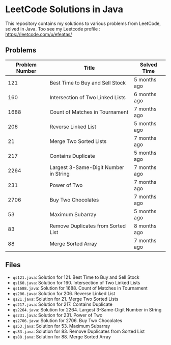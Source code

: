 # LeetCode Solutions in Java

This repository contains my solutions to various problems from LeetCode, solved in Java.
Too see my Leetcode profile : https://leetcode.com/u/efeatas/
## Problems

| Problem Number | Title                                     | Solved Time     |
|----------------|-------------------------------------------|-----------------|
| 121            | Best Time to Buy and Sell Stock           | 5 months ago    |
| 160            | Intersection of Two Linked Lists          | 6 months ago    |
| 1688           | Count of Matches in Tournament            | 7 months ago    |
| 206            | Reverse Linked List                       | 5 months ago    |
| 21             | Merge Two Sorted Lists                    | 7 months ago    |
| 217            | Contains Duplicate                        | 5 months ago    |
| 2264           | Largest 3-Same-Digit Number in String     | 7 months ago    |
| 231            | Power of Two                              | 7 months ago    |
| 2706           | Buy Two Chocolates                        | 7 months ago    |
| 53             | Maximum Subarray                          | 5 months ago    |
| 83             | Remove Duplicates from Sorted List        | 8 months ago    |
| 88             | Merge Sorted Array                        | 7 months ago    |

## Files

- `qs121.java`: Solution for 121. Best Time to Buy and Sell Stock
- `qs160.java`: Solution for 160. Intersection of Two Linked Lists
- `qs1688.java`: Solution for 1688. Count of Matches in Tournament
- `qs206.java`: Solution for 206. Reverse Linked List
- `qs21.java`: Solution for 21. Merge Two Sorted Lists
- `qs217.java`: Solution for 217. Contains Duplicate
- `qs2264.java`: Solution for 2264. Largest 3-Same-Digit Number in String
- `qs231.java`: Solution for 231. Power of Two
- `qs2706.java`: Solution for 2706. Buy Two Chocolates
- `qs53.java`: Solution for 53. Maximum Subarray
- `qs83.java`: Solution for 83. Remove Duplicates from Sorted List
- `qs88.java`: Solution for 88. Merge Sorted Array
